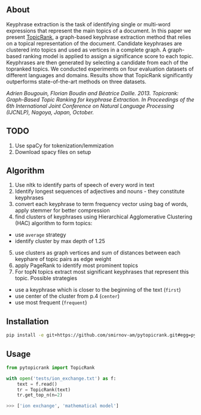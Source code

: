 ## About
Keyphrase extraction is the task of identifying single or multi-word expressions that represent the main topics of a document. In this paper we present [TopicRank]((http://www.aclweb.org/anthology/I13-1062)), a graph-based keyphrase extraction method that relies on a topical representation of the document. Candidate keyphrases are clustered into topics and used as vertices in a complete graph. A graph-based ranking model is applied to assign a significance score to each topic. Keyphrases are then generated by selecting a candidate from each of the topranked topics. We conducted experiments on four evaluation datasets of different languages and domains. Results show that TopicRank significantly outperforms state-of-the-art methods on three datasets.

*Adrien Bougouin, Florian Boudin and Béatrice Daille. 2013. Topicrank: Graph-Based Topic Ranking for keyphrase Extraction. In Proceedings of the 6th International Joint Conference on Natural Language Processing (IJCNLP), Nagoya, Japan, October.*
## TODO
1) Use spaCy for tokenization/lemmization
2) Download spacy files on setup

## Algorithm
1. Use nltk to identify parts of speech of every word in text
1. Identify longest sequences of adjectives and nouns - they constitute keyphrases
1. convert each keyphrase to term frequency vector using bag of words, apply stemmer for better compression
1. find clusters of keyphrases using Hierarchical Agglomerative Clustering (HAC) algorithm to form topics:
- use `average` strategy
- identify cluster by max depth of 1.25
5. use clusters as graph vertices and sum of distances between each keyphare of topic pairs as edge weight
5. apply PageRank to identify most prominent topics
5. For topN topics extract most significant keyphrases that represent this topic. Possible strategies
- use a keyphrase which is closer to the beginning of the text (`first`)
- use center of the cluster from p.4 (`center`)
- use most frequent (`frequent`)

## Installation
```bash
pip install -e git+https://github.com/smirnov-am/pytopicrank.git#egg=pytopicrank
```

## Usage

```python
from pytopicrank import TopicRank

with open('tests/ion_exchange.txt') as f:
    text = f.read()
    tr = TopicRank(text)
    tr.get_top_n(n=2)

>>> ['ion exchange', 'mathematical model']
```

